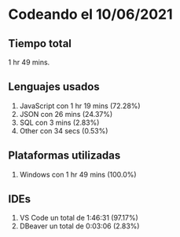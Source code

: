# Codeando el 10/06/2021

## Tiempo total
1 hr 49 mins.

## Lenguajes usados
1. JavaScript con 1 hr 19 mins (72.28%)
1. JSON con 26 mins (24.37%)
1. SQL con 3 mins (2.83%)
1. Other con 34 secs (0.53%)

## Plataformas utilizadas
1. Windows con 1 hr 49 mins (100.0%)

## IDEs
1. VS Code un total de 1:46:31 (97.17%)
1. DBeaver un total de 0:03:06 (2.83%)

